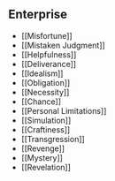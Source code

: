 ## Enterprise
- [[Misfortune]]
- [[Mistaken Judgment]]
- [[Helpfulness]]
- [[Deliverance]]
- [[Idealism]]
- [[Obligation]]
- [[Necessity]]
- [[Chance]]
- [[Personal Limitations]]
- [[Simulation]]
- [[Craftiness]]
- [[Transgression]]
- [[Revenge]]
- [[Mystery]]
- [[Revelation]]

